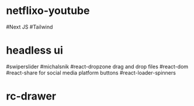 # netflixo-youtube

#Next JS
#Tailwind
# headless ui
#swiperslider
#michalsnik
#react-dropzone drag and drop files
#react-dom
#react-share for social media platform buttons
#react-loader-spinners
# rc-drawer
